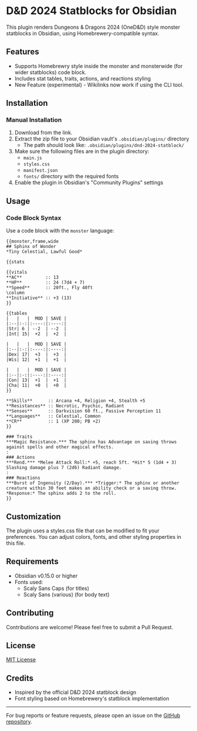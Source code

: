 # D&D 2024 Statblocks for Obsidian

This plugin renders Dungeons & Dragons 2024 (OneD&D) style monster statblocks in Obsidian, using Homebrewery-compatible syntax.

## Features

- Supports Homebrewry style inside the monster and monsterwide (for wider statblocks) code block.
- Includes stat tables, traits, actions, and reactions styling
- New Feature (experimental) - Wikilinks now work if using the CLI tool. 


## Installation

### Manual Installation

1. Download from the link. 
2. Extract the zip file to your Obsidian vault's `.obsidian/plugins/` directory
   - The path should look like: `.obsidian/plugins/dnd-2024-statblock/`
3. Make sure the following files are in the plugin directory:
   - `main.js`
   - `styles.css`
   - `manifest.json`
   - `fonts/` directory with the required fonts
4. Enable the plugin in Obsidian's "Community Plugins" settings

## Usage

### Code Block Syntax

Use a code block with the `monster` language:


```monster
{{monster,frame,wide
## Sphinx of Wonder
*Tiny Celestial, Lawful Good*

{{stats

{{vitals
**AC**         :: 13
**HP**         :: 24 (7d4 + 7)
**Speed**      :: 20ft., Fly 40ft
\column
**Initiative** :: +3 (13)
}}

{{tables
|   |   |  MOD | SAVE |
|:--|:-:|:----:|:----:|
|Str| 6 | --2  | --2  |
|Int| 15|  +2  |  +2  |

|   |   |  MOD | SAVE |
|:--|:-:|:----:|:----:|
|Dex| 17|  +3  |  +3  |
|Wis| 12|  +1  |  +1  |

|   |   |  MOD | SAVE |
|:--|:-:|:----:|:----:|
|Con| 13|  +1  |  +1  |
|Cha| 11|  +0  |  +0  |
}}

**Skills**      :: Arcana +4, Religion +4, Stealth +5
**Resistances** :: Necrotic, Psychic, Radiant
**Senses**      :: Darkvision 60 ft., Passive Perception 11
**Languages**   :: Celestial, Common
**CR**          :: 1 (XP 200; PB +2)
}}

### Traits
***Magic Resistance.*** The sphinx has Advantage on saving throws against spells and other magical effects.
:
### Actions
***Rend.*** *Melee Attack Roll:* +5, reach 5ft. *Hit* 5 (1d4 + 3) Slashing damage plus 7 (2d6) Radiant damage.
:
### Reactions
***Burst of Ingenuity (2/Day).*** *Trigger:* The sphinx or another creature within 30 feet makes an ability check or a saving throw. *Response:* The sphinx adds 2 to the roll.
}}
```

## Customization

The plugin uses a styles.css file that can be modified to fit your preferences. You can adjust colors, fonts, and other styling properties in this file.

## Requirements

- Obsidian v0.15.0 or higher
- Fonts used:
  - Scaly Sans Caps (for titles)
  - Scaly Sans (various) (for body text)

## Contributing

Contributions are welcome! Please feel free to submit a Pull Request.

## License

[MIT License](LICENSE)

## Credits

- Inspired by the official D&D 2024 statblock design
- Font styling based on Homebrewery's statblock implementation

---

For bug reports or feature requests, please open an issue on the [GitHub repository](https://github.com/yourusername/dnd-2024-statblock).
